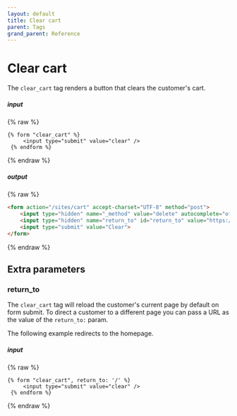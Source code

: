 ```yaml
---
layout: default
title: Clear cart
parent: Tags
grand_parent: Reference
---
```


# Clear cart

The `clear_cart` tag renders a button that clears the customer's cart. 

##### input
{% raw %}
```liquid
{% form "clear_cart" %}
	 <input type="submit" value="clear" />
 {% endform %}
```
{% endraw %}

##### output
{% raw %}
```html
<form action="/sites/cart" accept-charset="UTF-8" method="post">
    <input type="hidden" name="_method" value="delete" autocomplete="off">
    <input type="hidden" name="return_to" id="return_to" value="https://www.creator-website.com/book-tickets" autocomplete="off">
    <input type="submit" value="Clear">
</form>
```
{% endraw %}


## Extra parameters

### return_to

The `clear_cart` tag will reload the customer's current page by default on form submit.
To direct a customer to a different page you can pass a URL as the value of the `return_to:` param.

The following example redirects to the homepage.

##### input
{% raw %}
```liquid
{% form "clear_cart", return_to: '/' %}
	 <input type="submit" value="clear" />
 {% endform %}
```
{% endraw %}
